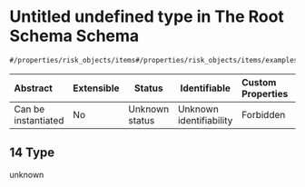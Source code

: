 # Untitled undefined type in The Root Schema Schema

```txt
#/properties/risk_objects/items#/properties/risk_objects/items/examples/0/attributes/14
```




| Abstract            | Extensible | Status         | Identifiable            | Custom Properties | Additional Properties | Access Restrictions | Defined In                                                                  |
| :------------------ | ---------- | -------------- | ----------------------- | :---------------- | --------------------- | ------------------- | --------------------------------------------------------------------------- |
| Can be instantiated | No         | Unknown status | Unknown identifiability | Forbidden         | Allowed               | none                | [quotes.schema.json\*](../../out/quotes.schema.json "open original schema") |

## 14 Type

unknown
